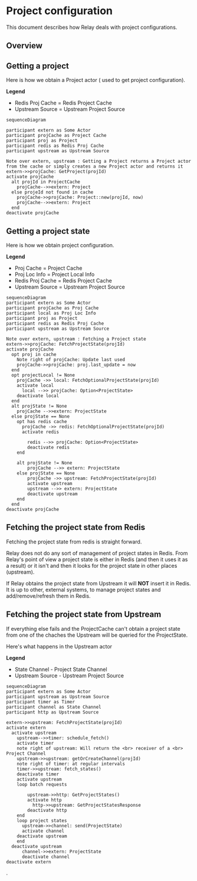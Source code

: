 # Project configuration

This document describes how Relay deals with project configurations.



## Overview

## Getting a project

Here is how we obtain a Project actor ( used to get project configuration).

**Legend**

* Redis Proj Cache = Redis Project Cache
* Upstream Source = Upstream Project Source

```mermaid
sequenceDiagram

participant extern as Some Actor
participant projCache as Project Cache
participant proj as Project
participant redis as Redis Proj Cache
participant upstream as Upstream Source

Note over extern, upstream : Getting a Project returns a Project actor from the cache or simply creates a new Project actor and returns it
extern->>projCache: GetProject(projId)
activate projCache
  alt projId in ProjectCache
    projCache-->>extern: Project
  else projeId not found in cache
    projCache->>projCache: Project::new(projId, now)
    projCache-->>extern: Project
  end
deactivate projCache

```

## Getting a project state

Here is how we obtain project configuration.

**Legend**

* Proj Cache = Project Cache
* Proj Loc Info = Project Local Info
* Redis Proj Cache = Redis Project Cache
* Upstream Source = Upstream Project Source

``` mermaid
sequenceDiagram
participant extern as Some Actor
participant projCache as Proj Cache
participant local as Proj Loc Info
participant proj as Project
participant redis as Redis Proj Cache
participant upstream as Upstream Source

Note over extern, upstream : Fetching a Project state
extern->>projCache: FetchProjectState(projId)
activate projCache
  opt proj in cache
    Note right of projCache: Update last used
    projCache->>projCache: proj.last_update = now
  end
  opt projectLocal != None
    projCache ->> local: FetchOptionalProjectState(projId)
    activate local
      local -->> projCache: Option<ProjectState>
    deactivate local
  end
  alt projState != None
  	projCache -->>extern: ProjectState
  else projState == None
  	opt has redis cache
      projCache ->> redis: FetchOptionalProjectState(projId)
      activate redis

  		redis -->> projCache: Option<ProjectState>
  		deactivate redis
  	end
  	
  	alt projState != None
  		projCache -->> extern: ProjectState
  	else projState == None
  		projCache ->> upstream: FetchProjectState(projId)
  		activate upstream
  		upstream -->> extern: ProjectState
  		deactivate upstream
  	end
  end
deactivate projCache
```

## Fetching the project state from Redis

Fetching the project state from redis is straight forward.

Relay does not do any sort of management of project states in Redis. From Relay's point of view a project state is either in Redis (and then it uses it as a result) or it isn't and then it looks for the project state in other places (upstream).

If Relay obtains the project state from Upstream it will **NOT** insert it in Redis. It is up to other, external systems, to manage project states and add/remove/refresh them in Redis.

## Fetching the project state from Upstream 

If everything else fails and the ProjectCache can't obtain a project state from one of the chaches the Upstream will be queried for the ProjectState.

Here's what happens in the Upstream actor

**Legend**

* State Channel - Project State Channel
* Upstream Source - Upstream Project Source

```mermaid
sequenceDiagram
participant extern as Some Actor
participant upstream as Upstream Source
participant timer as Timer
participant channel as State Channel
participant http as Upstream Source

extern->>upstream: FetchProjectState(projId)
activate extern
  activate upstream
    upstream-->>timer: schedule_fetch()
    activate timer
    note right of upstream: Will return the <br> receiver of a <br> Project Channel
    upstream->>upstream: getOrCreateChannel(projId)
    note right of timer: at regular intervals
    timer->>upstream: fetch_states()
    deactivate timer
    activate upstream
    loop batch requests

        upstream->>http: GetProjectStates()
        activate http
          http->>upstream: GetProjectStatesResponse
        deactivate http
    end
    loop project states
      upstream->>channel: send(ProjectState)
      activate channel
    deactivate upstream
    end
  deactivate upstream
      channel->>extern: ProjectState
      deactivate channel
deactivate extern
```

.

